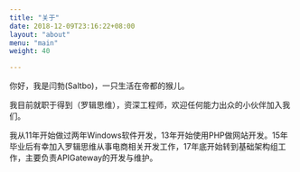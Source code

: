 ```yaml
---
title: "关于"
date: 2018-12-09T23:16:22+08:00
layout: "about"
menu: "main"
weight: 40

---
```


你好，我是闫勃(Saltbo)，一只生活在帝都的猴儿。

我目前就职于得到（罗辑思维），资深工程师，欢迎任何能力出众的小伙伴加入我们。

我从11年开始做过两年Windows软件开发，13年开始使用PHP做网站开发。15年毕业后有幸加入罗辑思维从事电商相关开发工作，17年底开始转到基础架构组工作，主要负责APIGateway的开发与维护。


